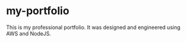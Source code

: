# my-portfolio
This is my professional portfolio. It was designed and engineered using AWS and NodeJS.
